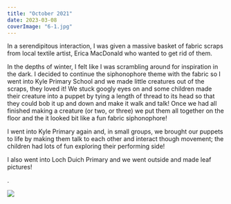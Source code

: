 ```yaml
---
title: "October 2021"
date: 2023-03-08
coverImage: "6-1.jpg"
---
```


In a serendipitous interaction, I was given a massive basket of fabric scraps from local textile artist, Erica MacDonald who wanted to get rid of them.

In the depths of winter, I felt like I was scrambling around for inspiration in the dark. I decided to continue the siphonophore theme with the fabric so I went into Kyle Primary School and we made little creatures out of the scraps, they loved it! We stuck googly eyes on and some children made their creature into a puppet by tying a length of thread to its head so that they could bob it up and down and make it walk and talk! Once we had all finished making a creature (or two, or three) we put them all together on the floor and the it looked bit like a fun fabric siphonophore!

I went into Kyle Primary again and, in small groups, we brought our puppets to life by making them talk to each other and interact though movement; the children had lots of fun exploring their performing side!

I also went into Loch Duich Primary and we went outside and made leaf pictures!

.

![](images/img_3887.jpg)
